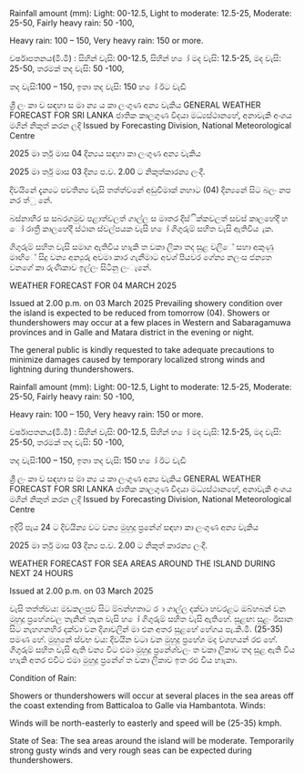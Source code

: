 Rainfall amount (mm): Light: 00-12.5, Light to moderate: 12.5-25, Moderate: 25-50, Fairly heavy rain: 50 -100,

Heavy rain: 100 – 150, Very heavy rain: 150 or more.

වර්ෂාපතනය(මි.මී) : සිහින් වැසි: 00-12.5, සිහින් හ ෝ මද වැසි: 12.5-25, මද වැසි: 25-50, තරමක් තද වැසි: 50 -100,

තද වැසි:100 – 150, ඉතා තද වැසි: 150 හ ෝ ඊට වැඩි

ශ්‍රී ලං කා ව සඳහා ස මා න්‍ය ය කා ලංගුණ අන්‍ය වැකිය GENERAL WEATHER FORECAST FOR SRI LANKA ජාතික කාලගුණ විදයා මධ්‍යස්ථානහේ, අනාවැකි අංශය මගින් නිකුත් කරන ලදි Issued by Forecasting Division, National Meteorological Centre

2025 මා ර්තු මාස 04 දින්‍යය සඳහා කා ලංගුණ අන්‍ය වැකිය

2025 මා ර්තු මාස 03 දින්‍ය ප.ව. 2.00 ට නිකුත්කාරන්‍ය ලංදී.

දිවයිනේ දැන්‍යට පවතින්‍ය වැසි තත්ත්වනේ අඩුවීමාක් නහාට (04) දින්‍යනේ සිට බලං නප නර ත්ු නේ.

බස්නාහිර ස සබරගමුව පළාත්වලත් ගාල්ල ස මාතර දිස්ික්කවලත් සවස් කාලහේදී හ ෝ රාත්‍රී කාලහේදී ස්ථාන ස්වල්පයක වැසි හ ෝ ගිගුරුම් සහිත වැසි ඇතිවිය ැක.

ගිගුරුම් සහිත වැසි සමාග ඇතිවිය හාැකි ත වකා ලිකා තද සුළ වලිේ සහා අකුණු මාඟිේ සිදු වන්‍ය අන්‍යුරු අවමා කාර ගැනීමාට අවශ්‍ පියවර ගේන්‍ය නලංස ජන්‍යත වනගේ කා රුණිකාව ඉල්ලං සිටිනු ලංැනේ.

WEATHER FORECAST FOR 04 MARCH 2025

Issued at 2.00 p.m. on 03 March 2025 Prevailing showery condition over the island is expected to be reduced from tomorrow (04). Showers or thundershowers may occur at a few places in Western and Sabaragamuwa provinces and in Galle and Matara district in the evening or night.

The general public is kindly requested to take adequate precautions to minimize damages caused by temporary localized strong winds and lightning during thundershowers.

Rainfall amount (mm): Light: 00-12.5, Light to moderate: 12.5-25, Moderate: 25-50, Fairly heavy rain: 50 -100,

Heavy rain: 100 – 150, Very heavy rain: 150 or more.

වර්ෂාපතනය(මි.මී) : සිහින් වැසි: 00-12.5, සිහින් හ ෝ මද වැසි: 12.5-25, මද වැසි: 25-50, තරමක් තද වැසි: 50 -100,

තද වැසි:100 – 150, ඉතා තද වැසි: 150 හ ෝ ඊට වැඩි

ශ්‍රී ලං කා ව සඳහා ස මා න්‍ය ය කා ලංගුණ අන්‍ය වැකිය GENERAL WEATHER FORECAST FOR SRI LANKA ජාතික කාලගුණ විදයා මධ්‍යස්ථානහේ, අනාවැකි අංශය මගින් නිකුත් කරන ලදි Issued by Forecasting Division, National Meteorological Centre

ඉදිරි පැය 24 ට දිවයින්‍ය වට වන්‍ය මුහුදු ප්‍රනේශ්‍ සඳහා කා ලංගුණ අන්‍ය වැකිය

2025 මා ර්තු මාස 03 දින්‍ය ප.ව. 2.00 ට නිකුත් කාරන්‍ය ලංදී.

WEATHER FORECAST FOR SEA AREAS AROUND THE ISLAND DURING NEXT 24 HOURS

Issued at 2.00 p.m. on 03 March 2025

වැසි තත්ත්වය: මඩකලපුව සිට ම්බන්හතාට ර ා ගාල්ල දක්වා හවරළට ඔබ්හබන් වන මුහුදු ප්‍රහේශවල තැනින් තැන වැසි හ ෝ ගිගුරුම් සහිත වැසි ඇතිහේ. සුළඟ: සුළං ඊසාන සිට නැහගනහිර දක්වා වන දිශාවලින් මා එන අතර සුළහේ හේගය පැ.කි.මී. (25-35) පමණ හේ. මුහුනේ ස්වභ වය: දිවයින වටා වන මුහුදු ප්‍රහේශ මද වශහයන් රළු හේ. ගිගුරුම් සහිත වැසි ඇති වන්‍ය විට එමා මුහුදු ප්‍රනේශ්‍වලං ත වකා ලිකාව තද සුළ ඇති විය හාැකි අතර එවිට එමා මුහුදු ප්‍රනේශ්‍ ත වකා ලිකාව ඉත රළු විය හාැකා.

Condition of Rain:

Showers or thundershowers will occur at several places in the sea areas off the coast extending from Batticaloa to Galle via Hambantota. Winds:

Winds will be north-easterly to easterly and speed will be (25-35) kmph.

State of Sea: The sea areas around the island will be moderate. Temporarily strong gusty winds and very rough seas can be expected during thundershowers.
